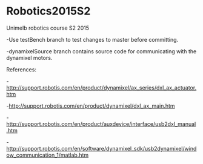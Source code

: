 # Robotics2015S2
Unimelb robotics course S2 2015

-Use testBench branch to test changes to master before committing.

-dynamixelSource branch contains source code for communicating with the dynamixel motors.

References:

-http://support.robotis.com/en/product/dynamixel/ax_series/dxl_ax_actuator.htm

-http://support.robotis.com/en/product/dynamixel/dxl_ax_main.htm

-http://support.robotis.com/en/product/auxdevice/interface/usb2dxl_manual.htm

-http://support.robotis.com/en/software/dynamixel_sdk/usb2dynamixel/window_communication_1/matlab.htm
